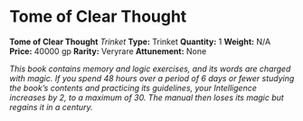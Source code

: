 # Tome of Clear Thought

**Tome of Clear Thought**
_Trinket_
**Type:** Trinket
**Quantity:** 1
**Weight:** N/A
**Price:** 40000 gp
**Rarity:** Veryrare
**Attunement:** None

*This book contains memory and logic exercises, and its words are charged with magic. If you spend 48 hours over a period of 6 days or fewer studying the book’s contents and practicing its guidelines, your Intelligence increases by 2, to a maximum of 30. The manual then loses its magic but regains it in a century.*